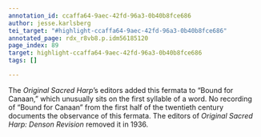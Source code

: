 ```yaml
---
annotation_id: ccaffa64-9aec-42fd-96a3-0b40b8fce686
author: jesse.karlsberg
tei_target: "#highlight-ccaffa64-9aec-42fd-96a3-0b40b8fce686"
annotated_page: rdx_r8vb8.p.idm56185120
page_index: 89
target: highlight-ccaffa64-9aec-42fd-96a3-0b40b8fce686
tags: []

---
```

The *Original Sacred Harp*’s editors added this fermata to “Bound for Canaan,” which unusually sits on the first syllable of a word. No recording of “Bound for Canaan” from the first half of the twentieth century documents the observance of this fermata. The editors of *Original Sacred Harp: Denson Revision* removed it in 1936.